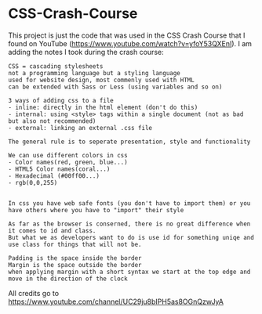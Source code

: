 # CSS-Crash-Course
This project is just the code that was used in the CSS Crash Course that I found on YouTube (https://www.youtube.com/watch?v=yfoY53QXEnI). 
I am adding the notes I took during the crash course:
    
    CSS = cascading stylesheets
    not a programming language but a styling language
    used for website design, most commenly used with HTML
    can be extended with Sass or Less (using variables and so on)

    3 ways of adding css to a file
    - inline: directly in the html element (don't do this)
    - internal: using <style> tags within a single document (not as bad but also not recommended)
    - external: linking an external .css file

    The general rule is to seperate presentation, style and functionality

    We can use different colors in css
    - Color names(red, green, blue...)
    - HTML5 Color names(coral...)
    - Hexadecimal (#00ff00...)
    - rgb(0,0,255)


    In css you have web safe fonts (you don't have to import them) or you have others where you have to "import" their style

    As far as the browser is conserned, there is no great difference when it comes to id and class. 
    But what we as developers want to do is use id for something uniqe and use class for things that will not be.

    Padding is the space inside the border
    Margin is the space outside the border
    when applying margin with a short syntax we start at the top edge and move in the direction of the clock

All credits go to https://www.youtube.com/channel/UC29ju8bIPH5as8OGnQzwJyA  
